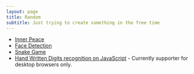 ```yaml
---
layout: page
title: Random
subtitle: Just trying to create something in the free time
---
```


- [Inner Peace](blank)
- [Face Detection](facemesh)
- [Snake Game](snake)
- [Hand Written Digits recognition on JavaScript](https://rupesh.info/mnist-on-browser/full_demo/) - Currently supporter for desktop browsers only.
